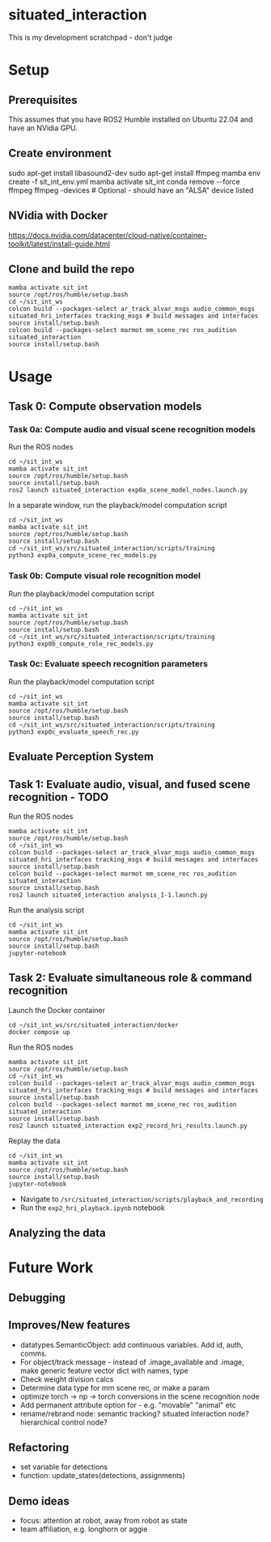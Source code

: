 # situated_interaction
This is my development scratchpad - don't judge

# Setup

## Prerequisites
This assumes that you have ROS2 Humble installed on Ubuntu 22.04 and have an NVidia GPU.

## Create environment
sudo apt-get install libasound2-dev
sudo apt-get install ffmpeg
mamba env create -f sit_int_env.yml
mamba activate sit_int
conda remove --force ffmpeg
ffmpeg -devices # Optional - should have an "ALSA" device listed

## NVidia with Docker
https://docs.nvidia.com/datacenter/cloud-native/container-toolkit/latest/install-guide.html

## Clone and build the repo
```
mamba activate sit_int
source /opt/ros/humble/setup.bash
cd ~/sit_int_ws
colcon build --packages-select ar_track_alvar_msgs audio_common_msgs situated_hri_interfaces tracking_msgs # build messages and interfaces
source install/setup.bash
colcon build --packages-select marmot mm_scene_rec ros_audition situated_interaction
source install/setup.bash
```

# Usage
## Task 0: Compute observation models

### Task 0a: Compute audio and visual scene recognition models
Run the ROS nodes
```
cd ~/sit_int_ws
mamba activate sit_int
source /opt/ros/humble/setup.bash
source install/setup.bash
ros2 launch situated_interaction exp0a_scene_model_nodes.launch.py
```

In a separate window, run the playback/model computation script
```
cd ~/sit_int_ws
mamba activate sit_int
source /opt/ros/humble/setup.bash
source install/setup.bash
cd ~/sit_int_ws/src/situated_interaction/scripts/training
python3 exp0a_compute_scene_rec_models.py
```

### Task 0b: Compute visual role recognition model
Run the playback/model computation script
```
cd ~/sit_int_ws
mamba activate sit_int
source /opt/ros/humble/setup.bash
source install/setup.bash
cd ~/sit_int_ws/src/situated_interaction/scripts/training
python3 exp0b_compute_role_rec_models.py
```

### Task 0c: Evaluate speech recognition parameters
Run the playback/model computation script
```
cd ~/sit_int_ws
mamba activate sit_int
source /opt/ros/humble/setup.bash
source install/setup.bash
cd ~/sit_int_ws/src/situated_interaction/scripts/training
python3 exp0c_evaluate_speech_rec.py
```

## Evaluate Perception System

## Task 1: Evaluate audio, visual, and fused scene recognition - TODO
Run the ROS nodes
```
mamba activate sit_int
source /opt/ros/humble/setup.bash
cd ~/sit_int_ws
colcon build --packages-select ar_track_alvar_msgs audio_common_msgs situated_hri_interfaces tracking_msgs # build messages and interfaces
source install/setup.bash
colcon build --packages-select marmot mm_scene_rec ros_audition situated_interaction
source install/setup.bash
ros2 launch situated_interaction analysis_1-1.launch.py
```
Run the analysis script
```
cd ~/sit_int_ws
mamba activate sit_int
source /opt/ros/humble/setup.bash
source install/setup.bash
jupyter-notebook
```

## Task 2: Evaluate simultaneous role & command recognition
Launch the Docker container
```
cd ~/sit_int_ws/src/situated_interaction/docker
docker compose up
```

Run the ROS nodes
```
mamba activate sit_int
source /opt/ros/humble/setup.bash
cd ~/sit_int_ws
colcon build --packages-select ar_track_alvar_msgs audio_common_msgs situated_hri_interfaces tracking_msgs # build messages and interfaces
source install/setup.bash
colcon build --packages-select marmot mm_scene_rec ros_audition situated_interaction
source install/setup.bash
ros2 launch situated_interaction exp2_record_hri_results.launch.py
```

Replay the data
```
cd ~/sit_int_ws
mamba activate sit_int
source /opt/ros/humble/setup.bash 
source install/setup.bash
jupyter-notebook
```
- Navigate to `/src/situated_interaction/scripts/playback_and_recording`
- Run the `exp2_hri_playback.ipynb` notebook

## Analyzing the data

# Future Work

## Debugging

## Improves/New features
- datatypes.SemanticObject: add continuous variables. Add id, auth, comms.
- For object/track message - instead of .image_available and .image, make generic feature vector dict with names, type
- Check weight division calcs
- Determine data type for mm scene rec, or make a param
- optimize torch -> np -> torch conversions in the scene recognition node
- Add permanent attribute option for - e.g. "movable" "animal" etc
- rename/rebrand node: semantic tracking? situated interaction node? hierarchical control node?

## Refactoring
- set variable for detections
- function: update_states(detections, assignments)

## Demo ideas
- focus: attention at robot, away from robot as state
- team affiliation, e.g. longhorn or aggie